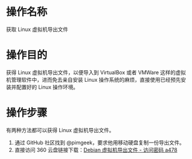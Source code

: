 # 操作名称

获取 Linux 虚拟机导出文件

# 操作目的

获得 Linux 虚拟机导出文件，以便导入到 VirtualBox 或者 VMWare 这样的虚拟机管理软件中，进而免去亲自安装 Linux 操作系统的麻烦，直接使用已经预先安装并配置好的 Linux 操作环境。

# 操作步骤

有两种方法都可以获得 Linux 虚拟机导出文件。

1. 通过 GitHub 社区找到 @pimgeek，要求他用移动硬盘复制一份导出文件。
2. 直接访问 360 云盘链接下载：[Debian 虚拟机导出文件 - 访问密码 a478](http://yunpan.cn/c37F9ifg5mn6G)